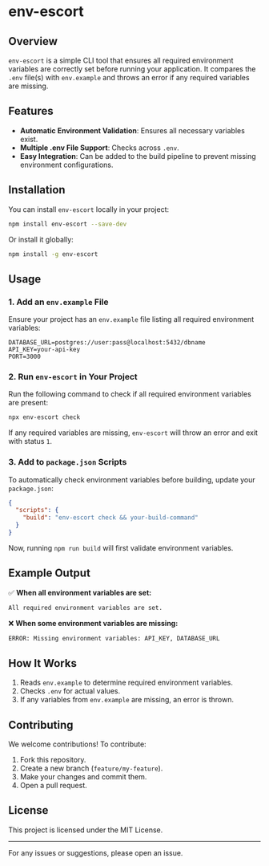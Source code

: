 # env-escort

## Overview

`env-escort` is a simple CLI tool that ensures all required environment variables are correctly set before running your application. It compares the `.env` file(s) with `env.example` and throws an error if any required variables are missing.

## Features

- **Automatic Environment Validation**: Ensures all necessary variables exist.
- **Multiple .env File Support**: Checks across `.env`.
- **Easy Integration**: Can be added to the build pipeline to prevent missing environment configurations.

## Installation

You can install `env-escort` locally in your project:

```sh
npm install env-escort --save-dev
```

Or install it globally:

```sh
npm install -g env-escort
```

## Usage

### 1. Add an `env.example` File

Ensure your project has an `env.example` file listing all required environment variables:

```
DATABASE_URL=postgres://user:pass@localhost:5432/dbname
API_KEY=your-api-key
PORT=3000
```

### 2. Run `env-escort` in Your Project

Run the following command to check if all required environment variables are present:

```sh
npx env-escort check
```

If any required variables are missing, `env-escort` will throw an error and exit with status `1`.

### 3. Add to `package.json` Scripts

To automatically check environment variables before building, update your `package.json`:

```json
{
  "scripts": {
    "build": "env-escort check && your-build-command"
  }
}
```

Now, running `npm run build` will first validate environment variables.

## Example Output

✅ **When all environment variables are set:**

```sh
All required environment variables are set.
```

❌ **When some environment variables are missing:**

```sh
ERROR: Missing environment variables: API_KEY, DATABASE_URL
```

## How It Works

1. Reads `env.example` to determine required environment variables.
2. Checks `.env` for actual values.
3. If any variables from `env.example` are missing, an error is thrown.

## Contributing

We welcome contributions! To contribute:

1. Fork this repository.
2. Create a new branch (`feature/my-feature`).
3. Make your changes and commit them.
4. Open a pull request.

## License

This project is licensed under the MIT License.

---

For any issues or suggestions, please open an issue.
